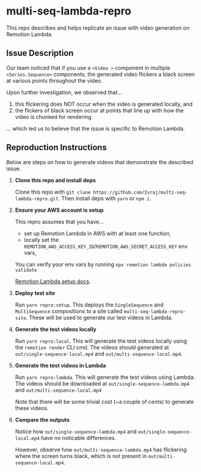 # multi-seq-lambda-repro

This repo describes and helps replicate an issue with video generation on Remotion Lambda. 

## Issue Description

Our team noticed that if you use a `<Video >` component in multiple
`<Series.Sequence>` components, the generated video flickers a black screen at
various points throughout the video. 

Upon further investigation, we observed that...
1. this flickering does NOT occur when the video is generated locally, and
2. the flickers of black screen occur at points that line up with how the video
   is chunked for rendering.

... which led us to believe that the issue is specific to Remotion Lambda.

## Reproduction Instructions

Below are steps on how to generate videos that demonstrate the described issue. 

1. **Clone this repo and install deps**

   Clone this repo with `git clone https://github.com/Ivraj/multi-seq-lambda-repro.git`.
   Then install deps with `yarn` or `npm i`.

2. **Ensure your AWS account is setup**

   This repro assumes that you have...
   - set up Remotion Lambda in AWS with at least one function, 
   - locally set the
     `REMOTION_AWS_ACCESS_KEY_ID`/`REMOTION_AWS_SECRET_ACCESS_KEY` env vars,
   
   You can verify your env vars by running 
   `npx remotion lambda policies validate`
   
   [Remotion Lambda setup docs](https://www.remotion.dev/docs/lambda/setup).

3. **Deploy test site**

   Run `yarn repro:setup`. This deploys the `SingleSequence` and `MultiSequence`
   compositions to a site called `multi-seq-lambda-repro-site`. These will be
   used to generate our test videos in Lambda.

4. **Generate the test videos locally**
   
   Run `yarn repro:local`. This will generate the test videos locally using the
   `remotion render` CLI cmd. The videos should generated at
   `out/single-sequence-local.mp4` and `out/multi-sequence-local.mp4`.

5. **Generate the test videos in Lambda**

   Run `yarn repro:lambda`. This will generate the test videos using Lambda. The
   videos should be downloaded at `out/single-sequence-lambda.mp4` and
   `out/multi-sequence-local.mp4`
  
   Note that there will be some trivial cost (~a couple of cents) to generate
   these videos.

6. **Compare the outputs**

   Notice how `out/single-sequence-lambda.mp4` and
   `out/single-sequence-local.mp4` have no noticable differences. 
   
   However, observe how `out/multi-sequence-lambda.mp4` has flickering where the
   screen turns black, which is not present in `out/multi-sequence-local.mp4`. 

